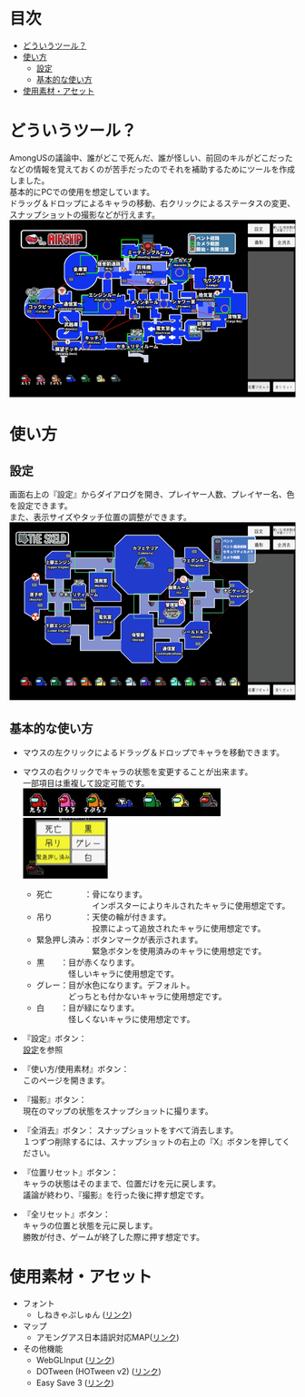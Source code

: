 # 目次
* [どういうツール？](#about)
* [使い方](#how2use)
	* [設定](#setting)
	* [基本的な使い方](#use)
* [使用素材・アセット](#assets)

# <a id="about"></a>どういうツール？
AmongUSの議論中、誰がどこで死んだ、誰が怪しい、前回のキルがどこだったなどの情報を覚えておくのが苦手だったのでそれを補助するためにツールを作成しました。  
基本的にPCでの使用を想定しています。  
ドラッグ＆ドロップによるキャラの移動、右クリックによるステータスの変更、スナップショットの撮影などが行えます。
![どういうツール](https://github.com/MoonInTheRain/AmongUsMap/blob/main/Resources/AmongUsMapUse.gif?raw=true)

# <a id="how2use"></a>使い方
  
## <a id="setting"></a>設定
画面右上の『設定』からダイアログを開き、プレイヤー人数、プレイヤー名、色を設定できます。  
また、表示サイズやタッチ位置の調整ができます。
![設定](https://github.com/MoonInTheRain/AmongUsMap/blob/main/Resources/AmongUsMapSetting.gif?raw=true)

## <a id="use"></a>基本的な使い方
* マウスの左クリックによるドラッグ＆ドロップでキャラを移動できます。
* マウスの右クリックでキャラの状態を変更することが出来ます。  
	一部項目は重複して設定可能です。  
	![キャラの状態](https://github.com/MoonInTheRain/AmongUsMap/blob/main/Resources/AmongUsMapChara.jpg?raw=true)
	![コンテキストメニュー](https://github.com/MoonInTheRain/AmongUsMap/blob/main/Resources/AmongUsMapContextMenu.jpg?raw=true)
	* 死亡　　　　：骨になります。  
	　　　　　　　インポスターによりキルされたキャラに使用想定です。
	* 吊り　　　　：天使の輪が付きます。  
	　　　　　　　投票によって追放されたキャラに使用想定です。
	* 緊急押し済み：ボタンマークが表示されます。  
	　　　　　　　緊急ボタンを使用済みのキャラに使用想定です。  
	* 黒　　：目が赤くなります。  
	　　　　怪しいキャラに使用想定です。
	* グレー：目が水色になります。デフォルト。  
	　　　　どっちとも付かないキャラに使用想定です。
	* 白　　：目が緑になります。  
	　　　　怪しくないキャラに使用想定です。

* 『設定』ボタン：  
	[設定](#setting)を参照
* 『使い方/使用素材』ボタン：  
	このページを開きます。
* 『撮影』ボタン：  
	現在のマップの状態をスナップショットに撮ります。  
* 『全消去』ボタン：
	スナップショットをすべて消去します。  
	１つずつ削除するには、スナップショットの右上の『X』ボタンを押してください。
* 『位置リセット』ボタン：  
	キャラの状態はそのままで、位置だけを元に戻します。  
	議論が終わり、『撮影』を行った後に押す想定です。
* 『全リセット』ボタン：  
	キャラの位置と状態を元に戻します。  
	勝敗が付き、ゲームが終了した際に押す想定です。
  
# <a id="assets"></a>使用素材・アセット
* フォント  
	* しねきゃぷしゅん ([リンク](https://fontdasu.com/429))
* マップ
	* アモングアス日本語訳対応MAP([リンク](https://baskmedia.jp/amongus-japanese-map/))
* その他機能  
	* WebGLInput ([リンク](https://github.com/kou-yeung/WebGLInput))
	* DOTween (HOTween v2) ([リンク](https://assetstore.unity.com/packages/tools/animation/dotween-hotween-v2-27676))
	* Easy Save 3 ([リンク](https://assetstore.unity.com/packages/tools/utilities/easy-save-the-complete-save-data-serialization-asset-768))